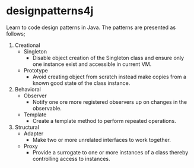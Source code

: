 # designpatterns4j
Learn to code design patterns in Java.
The patterns are presented as follows;

1. Creational
    - Singleton
        - Disable object creation of the Singleton class and ensure only one instance exist and accessible in current VM.
    - Prototype
        - Avoid creating object from scratch instead make copies from a known good state of the class instance.
2. Behavioral
    - Observer
        - Notify one ore more registered observers up on changes in the observable.
    - Template
        - Create a template method to perform repeated operations.
3. Structural
    - Adapter
        - Make two or more unrelated interfaces to work together.
    - Proxy
        - Provide a surrogate to one or more instances of a class thereby controlling access to instances.